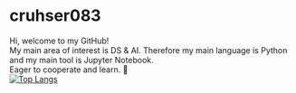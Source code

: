 # cruhser083
Hi, welcome to my GitHub!\
My main area of interest is DS & AI. Therefore my main language is Python and my main tool is Jupyter Notebook.\
Eager to cooperate and learn. 🤝\
[![Top Langs](https://github-readme-stats.vercel.app/api/top-langs/?username=crusher083&theme=nightowl)](https://github.com/anuraghazra/github-readme-stats)
